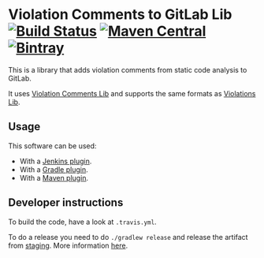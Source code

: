 # Violation Comments to GitLab Lib [![Build Status](https://travis-ci.org/tomasbjerre/violation-comments-to-gitlab-lib.svg?branch=master)](https://travis-ci.org/tomasbjerre/violation-comments-to-gitlab-lib) [![Maven Central](https://maven-badges.herokuapp.com/maven-central/se.bjurr.violations/violation-comments-to-gitlab-lib/badge.svg)](https://maven-badges.herokuapp.com/maven-central/se.bjurr.violations/violation-comments-to-gitlab-lib) [ ![Bintray](https://api.bintray.com/packages/tomasbjerre/tomasbjerre/se.bjurr.violations%3Aviolation-comments-to-gitlab-lib/images/download.svg) ](https://bintray.com/tomasbjerre/tomasbjerre/se.bjurr.violations%3Aviolation-comments-to-gitlab-lib/_latestVersion)

This is a library that adds violation comments from static code analysis to GitLab.

It uses [Violation Comments Lib](https://github.com/tomasbjerre/violation-comments-lib) and supports the same formats as [Violations Lib](https://github.com/tomasbjerre/violations-lib).

## Usage
This software can be used:
 * With a [Jenkins plugin](https://github.com/jenkinsci/violation-comments-to-gitlab-plugin).
 * With a [Gradle plugin](https://github.com/tomasbjerre/violation-comments-to-gitlab-gradle-plugin).
 * With a [Maven plugin](https://github.com/tomasbjerre/violation-comments-to-gitlab-maven-plugin).

## Developer instructions

To build the code, have a look at `.travis.yml`.

To do a release you need to do `./gradlew release` and release the artifact from [staging](https://oss.sonatype.org/#stagingRepositories). More information [here](http://central.sonatype.org/pages/releasing-the-deployment.html).
